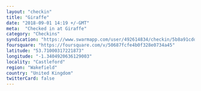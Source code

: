 ```yaml
---
layout: "checkin"
title: "Giraffe"
date: "2018-09-01 14:19 +/-GMT"
meta:  "Checked in at Giraffe"
category: "Checkins"
syndication: "https://www.swarmapp.com/user/492614834/checkin/5b8a91cdda5ede00395b59c7"
foursquare: "https://foursquare.com/v/50687fcfe4b0f328e0734a45"
latitude: "53.71000317221873"
longitude: "-1.3404920636129003"
locality: "Castleford"
region: "Wakefield"
country: "United Kingdom"
twitterCard: false
---
```


